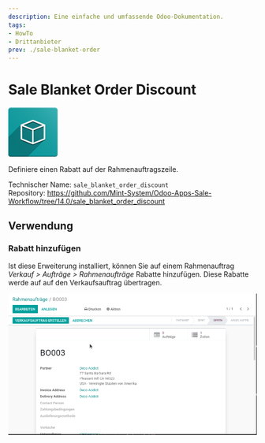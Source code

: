 ```yaml
---
description: Eine einfache und umfassende Odoo-Dokumentation.
tags:
- HowTo
- Drittanbieter
prev: ./sale-blanket-order
---
```

# Sale Blanket Order Discount
![icon_oms_box](assets/icon_oms_box.png)

Definiere einen Rabatt auf der Rahmenauftragszeile.

Technischer Name: `sale_blanket_order_discount`\
Repository: <https://github.com/Mint-System/Odoo-Apps-Sale-Workflow/tree/14.0/sale_blanket_order_discount>

## Verwendung

### Rabatt hinzufügen

Ist diese Erweiterung installiert, können Sie auf einem Rahmenauftrag *Verkauf > Aufträge > Rahmenaufträge* Rabatte hinzufügen. Diese Rabatte werde auf auf den Verkaufsauftrag übertragen.

![Sale Blanket Order Discount](assets/Sale%20Blanket%20Order%20Discount.gif)